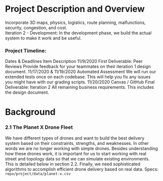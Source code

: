 # Project Description and Overview
Incorporate 3D maps, physics, logistics, route planning, malfunctions, security, congestion, and cost.  
Iteration 2 - Development: In the development phase, we build the actual system to
make it work and be useful.
### Project Timeline:
Dates & Deadlines Item Description
11/9/2020 First Deliverable: Peer Reviews Provide feedback for your teammates on their iteration 1 design document.
11/17/2020 & 11/19/2020 Automated Assessment We will run our extended tests once on each codebase. This will help you fix any issues you might have with our grading scripts.
11/20/2020 Canvas / GitHub Final Deliverable: Iteration 2 All remaining business requirements. This includes the design document.

# Background
### 2.1 The Planet X Drone Fleet
We have different types of drones and want to build the best delivery system based on their constraints, strengths, and weaknesses. In other words we are no longer working with simple drones. Besides understanding how these drones work, it is important for us to start working with real
street and topology data so that we can simulate existing environments. This is detailed below in section 2.2. Finally, we need sophisticated algorithms to accomplish efficient drone delivery based on real data.
Specs: ```repo/project/data/planet-x.csv```  
